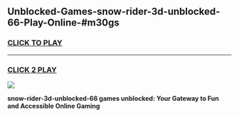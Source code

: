 
## Unblocked-Games-snow-rider-3d-unblocked-66-Play-Online-#m30gs
<h3>
<a href="https://premium.freeplayer.one?title=snow-rider-3d-unblocked-66&ref=27F">CLICK TO PLAY</a></h3>
<hr>

<h3>
<a href="https://premium.freeplayer.one?title=snow-rider-3d-unblocked-66&ref=27F">CLICK 2 PLAY</a>
  
</h3>

<a href="https://premium.freeplayer.one?title=snow-rider-3d-unblocked-66&ref=27F"><img src="https://clearcache.store/games.png"></a>


**snow-rider-3d-unblocked-66 games unblocked: Your Gateway to Fun and Accessible Online Gaming**
